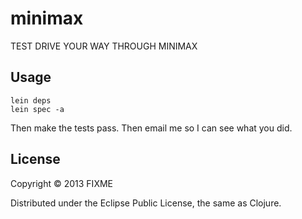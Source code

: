 # minimax

TEST DRIVE YOUR WAY THROUGH MINIMAX

## Usage
```
lein deps
lein spec -a
```
Then make the tests pass.  Then email me so I can see what you did.


## License

Copyright © 2013 FIXME

Distributed under the Eclipse Public License, the same as Clojure.
